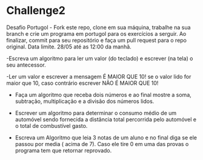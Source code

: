 # Challenge2

Desafio Portugol - Fork este repo, clone em sua máquina, trabalhe na sua branch e crie um programa em portugol para os exercícios a serguir. Ao finalizar, commit para seu repositório e faça um pull request para o repo original.
Data limite. 28/05 até as 12:00 da manhã.

-Escreva um algoritmo para ler um valor (do teclado) e escrever (na tela) o seu antecessor.

-Ler um valor e escrever a mensagem É MAIOR QUE 10! se o valor lido for maior que 10, caso contrário escrever NÃO É MAIOR QUE 10!

- Faça um algoritmo que receba dois números e ao final mostre a soma, subtração, multiplicação e a divisão dos números lidos.

- Escrever um algoritmo para determinar o consumo médio de um automóvel sendo fornecida a distância total percorrida pelo automóvel e o total de combustível gasto.

- Escreva um Algoritmo que leia 3 notas de um aluno e no final diga se ele passou por media ( acima de 7). Caso ele tire 0 em uma das provas o programa tem que retornar reprovado.
